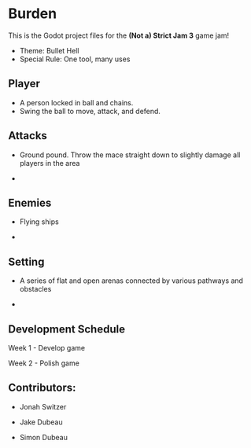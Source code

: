 # Burden

This is the Godot project files for the **(Not a) Strict Jam 3** game jam!

- Theme: Bullet Hell
- Special Rule: One tool, many uses

## Player

- A person locked in ball and chains.
- Swing the ball to move, attack, and defend.

## Attacks

- Ground pound. Throw the mace straight down to slightly damage all players in the area

-

## Enemies

- Flying ships

-

## Setting

- A series of flat and open arenas connected by various pathways and obstacles

-

## Development Schedule

Week 1 - Develop game

Week 2 - Polish game

## Contributors:

- Jonah Switzer

- Jake Dubeau

- Simon Dubeau
